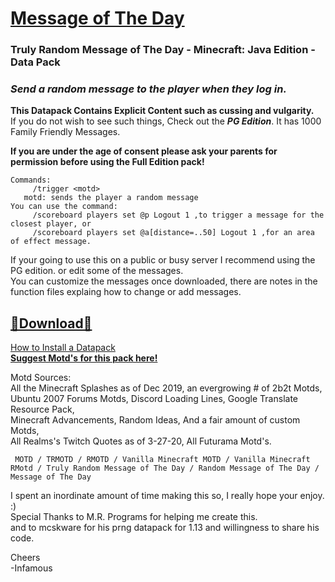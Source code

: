 # [Message of The Day]()    
### Truly Random Message of The Day - Minecraft: Java Edition - Data Pack

### *Send a random message to the player when they log in.*  
     
__This Datapack Contains Explicit Content such as cussing and vulgarity.__    
If you do not wish to see such things, Check out the ___PG Edition___.  It has 1000 Family Friendly Messages.  

__If you are under the age of consent please ask your parents for permission before using the Full Edition pack!__    
~~~
Commands:   
     /trigger <motd>  
   motd: sends the player a random message  
You can use the command:  
     /scoreboard players set @p Logout 1 ,to trigger a message for the closest player, or 
     /scoreboard players set @a[distance=..50] Logout 1 ,for an area of effect message.  
~~~
If your going to use this on a public or busy server I recommend using the PG edition. or edit some of the messages.   
You can customize the messages once downloaded, there are notes in the function files explaing how to change or add messages. 

## [🔗Download🔗](https://github.com/InfamousMusicify/TRMotd/archive/refs/heads/master.zip)

[How to Install a Datapack](https://youtu.be/JHEjZlVlqGE)     
__[Suggest Motd's for this pack here!](https://www.reddit.com/user/InfamousMusicify/comments/pznw9e/trmotd_suggestions/)__

Motd Sources:   
     All the Minecraft Splashes as of Dec 2019, an evergrowing # of 2b2t Motds,   
     Ubuntu 2007 Forums Motds, Discord Loading Lines, Google Translate Resource Pack,  
     Minecraft Advancements, Random Ideas, And a fair amount of custom Motds,   
     All Realms's Twitch Quotes as of 3-27-20, All Futurama Motd's.  

     MOTD / TRMOTD / RMOTD / Vanilla Minecraft MOTD / Vanilla Minecraft RMotd / Truly Random Message of The Day / Random Message of The Day / Message of The Day

I spent an inordinate amount of time making this so, I really hope your enjoy. :)   
Special Thanks to M.R. Programs for helping me create this.  
and to mcskware for his prng datapack for 1.13 and willingness to share his code.  

Cheers   
-Infamous   
